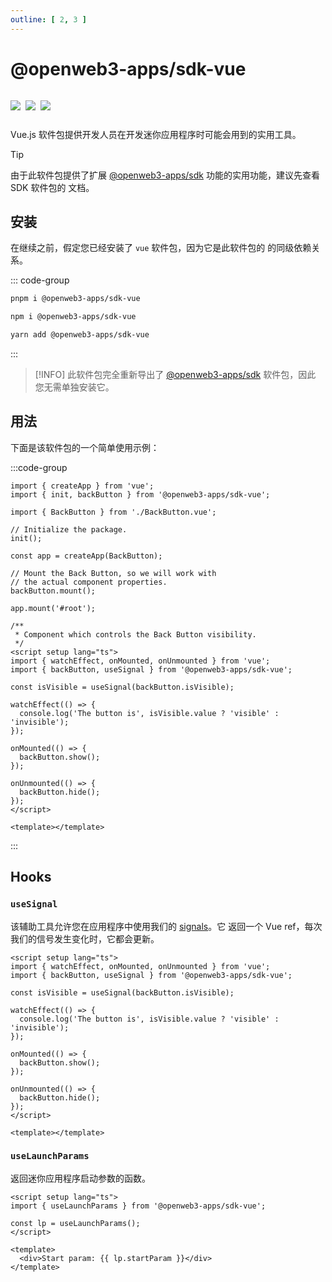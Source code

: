 ```yaml
---
outline: [ 2, 3 ]
---
```


# @openweb3-apps/sdk-vue

<p style="display: inline-flex; gap: 8px">
  <a href="https://npmjs.com/package/@openweb3-apps/sdk-vue">
    <img src="https://img.shields.io/npm/v/@openweb3-apps/sdk-vue?logo=npm"/>
  </a>
  <img src="https://img.shields.io/bundlephobia/minzip/@openweb3-apps/sdk-vue"/>
  <a href="https://github.com/openweb3-io/miniapps/tree/master/packages/sdk-vue">
    <img src="https://img.shields.io/badge/source-black?logo=github"/>
  </a>
</p>

Vue.js 软件包提供开发人员在开发迷你应用程序时可能会用到的实用工具。

> [!TIP]
> 由于此软件包提供了扩展 [@openweb3-apps/sdk](./openweb3-apps-sdk/2-x.md) 功能的实用功能，建议先查看 SDK 软件包的
> 文档。

## 安装

在继续之前，假定您已经安装了 `vue` 软件包，因为它是此软件包的
的同级依赖关系。

::: code-group

```bash [pnpm]
pnpm i @openweb3-apps/sdk-vue
```

```bash [npm]
npm i @openweb3-apps/sdk-vue
```

```bash [yarn]
yarn add @openweb3-apps/sdk-vue
```

:::

> [!INFO]
> 此软件包完全重新导出了 [@openweb3-apps/sdk](./openweb3-apps-sdk/2-x) 软件包，因此 
> 您无需单独安装它。

## 用法

下面是该软件包的一个简单使用示例：

:::code-group

```tsx [index.tsx]
import { createApp } from 'vue';
import { init, backButton } from '@openweb3-apps/sdk-vue';

import { BackButton } from './BackButton.vue';

// Initialize the package.
init();

const app = createApp(BackButton);

// Mount the Back Button, so we will work with 
// the actual component properties.
backButton.mount();

app.mount('#root');
```

```vue [BackButton.vue]
/**
 * Component which controls the Back Button visibility.
 */
<script setup lang="ts">
import { watchEffect, onMounted, onUnmounted } from 'vue';
import { backButton, useSignal } from '@openweb3-apps/sdk-vue';

const isVisible = useSignal(backButton.isVisible);

watchEffect(() => {
  console.log('The button is', isVisible.value ? 'visible' : 'invisible');
});

onMounted(() => {
  backButton.show();
});

onUnmounted(() => {
  backButton.hide();
});
</script>

<template></template>
```

:::

## Hooks

### `useSignal`

该辅助工具允许您在应用程序中使用我们的 [signals](./openweb3-apps-signals.md)。它
返回一个 Vue ref，每次我们的信号发生变化时，它都会更新。

```vue
<script setup lang="ts">
import { watchEffect, onMounted, onUnmounted } from 'vue';
import { backButton, useSignal } from '@openweb3-apps/sdk-vue';

const isVisible = useSignal(backButton.isVisible);

watchEffect(() => {
  console.log('The button is', isVisible.value ? 'visible' : 'invisible');
});

onMounted(() => {
  backButton.show();
});

onUnmounted(() => {
  backButton.hide();
});
</script>

<template></template>
```

### `useLaunchParams`

返回迷你应用程序启动参数的函数。

```vue
<script setup lang="ts">
import { useLaunchParams } from '@openweb3-apps/sdk-vue';

const lp = useLaunchParams();
</script>

<template>
  <div>Start param: {{ lp.startParam }}</div>
</template>
```

